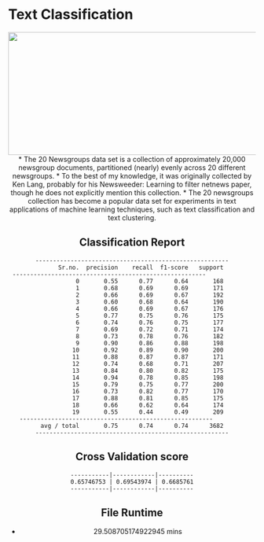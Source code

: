 # Text Classification
<center><img src='https://miro.medium.com/max/1200/1*ljCBykAJUnvaZcuPYwm4_A.png' width="600" height="250" ><center>
* The 20 Newsgroups data set is a collection of approximately 20,000 newsgroup documents, partitioned (nearly) evenly across 20 different newsgroups.
* To the best of my knowledge, it was originally collected by Ken Lang, probably for his Newsweeder: Learning to filter netnews paper, though he does not explicitly mention this collection.
* The 20 newsgroups collection has become a popular data set for experiments in text applications of machine learning techniques, such as text classification and text clustering.

## Classification Report
```
-------------------------------------------------------
      Sr.no.  precision    recall  f1-score   support 
-------------------------------------------------------             
          0       0.55      0.77      0.64       168
          1       0.68      0.69      0.69       171
          2       0.66      0.69      0.67       192
          3       0.60      0.68      0.64       190
          4       0.66      0.69      0.67       176
          5       0.77      0.75      0.76       175
          6       0.74      0.76      0.75       177
          7       0.69      0.72      0.71       174
          8       0.73      0.78      0.76       182
          9       0.90      0.86      0.88       198
         10       0.92      0.89      0.90       200
         11       0.88      0.87      0.87       171
         12       0.74      0.68      0.71       207
         13       0.84      0.80      0.82       175
         14       0.94      0.78      0.85       198
         15       0.79      0.75      0.77       200
         16       0.73      0.82      0.77       170
         17       0.88      0.81      0.85       175
         18       0.66      0.62      0.64       174
         19       0.55      0.44      0.49       209
-------------------------------------------------------         
avg / total       0.75      0.74      0.74      3682
-------------------------------------------------------
```
## Cross Validation score
```
-----------|------------|----------
0.65746753 | 0.69543974 | 0.6685761
-----------|------------|----------
```
## File Runtime
* 29.508705174922945 mins


